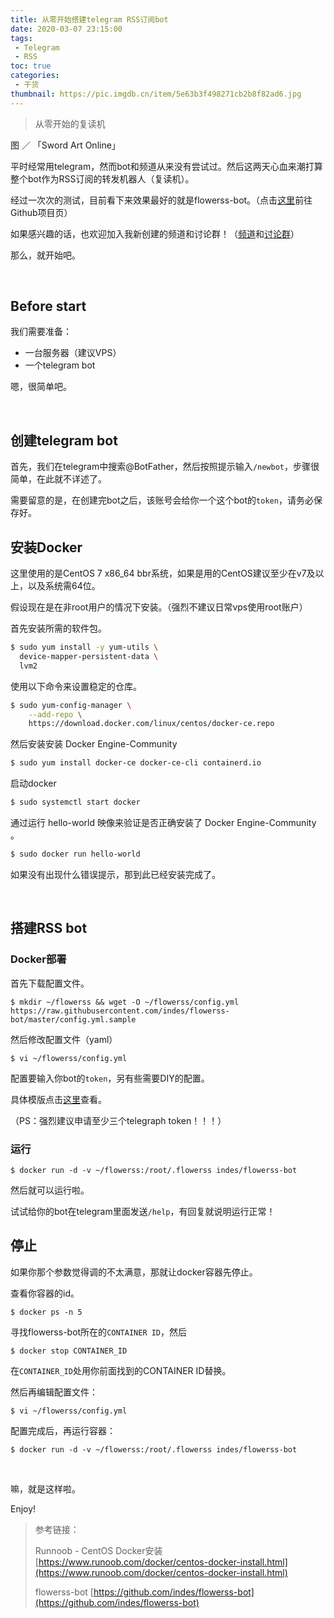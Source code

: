 ```yaml
---
title: 从零开始搭建telegram RSS订阅bot
date: 2020-03-07 23:15:00
tags: 
 - Telegram
 - RSS
toc: true
categories:
 - 干货
thumbnail: https://pic.imgdb.cn/item/5e63b3f498271cb2b8f82ad6.jpg
---
```


> 从零开始的复读机

<!--more-->

图 ／ 「Sword Art Online」

平时经常用telegram，然而bot和频道从来没有尝试过。然后这两天心血来潮打算整个bot作为RSS订阅的转发机器人（复读机）。

经过一次次的测试，目前看下来效果最好的就是flowerss-bot。（点击[这里](https://github.com/indes/flowerss-bot)前往Github项目页）

如果感兴趣的话，也欢迎加入我新创建的频道和讨论群！（[频道](https://t.me/Radiori)和[讨论群](https://t.me/nek0ri_ne)）

那么，就开始吧。

</br>

## Before start

我们需要准备：

 - 一台服务器（建议VPS）
 - 一个telegram bot

嗯，很简单吧。


</br>

## 创建telegram bot

首先，我们在telegram中搜索@BotFather，然后按照提示输入`/newbot`，步骤很简单，在此就不详述了。

需要留意的是，在创建完bot之后，该账号会给你一个这个bot的`token`，请务必保存好。

## 安装Docker

这里使用的是CentOS 7 x86_64 bbr系统，如果是用的CentOS建议至少在v7及以上，以及系统需64位。

假设现在是在非root用户的情况下安装。（强烈不建议日常vps使用root账户）

首先安装所需的软件包。

```bash
$ sudo yum install -y yum-utils \
  device-mapper-persistent-data \
  lvm2
```

使用以下命令来设置稳定的仓库。

```bash
$ sudo yum-config-manager \
    --add-repo \
    https://download.docker.com/linux/centos/docker-ce.repo
```

然后安装安装 Docker Engine-Community

```bash
$ sudo yum install docker-ce docker-ce-cli containerd.io
```

启动docker

```bash
$ sudo systemctl start docker
```

通过运行 hello-world 映像来验证是否正确安装了 Docker Engine-Community 。

```bash
$ sudo docker run hello-world
```

如果没有出现什么错误提示，那到此已经安装完成了。

</br>

## 搭建RSS bot

### Docker部署

首先下载配置文件。

    $ mkdir ~/flowerss && wget -O ~/flowerss/config.yml https://raw.githubusercontent.com/indes/flowerss-bot/master/config.yml.sample

然后修改配置文件（yaml）

    $ vi ~/flowerss/config.yml

配置要输入你bot的`token`，另有些需要DIY的配置。

具体模版点击[这里](https://github.com/indes/flowerss-bot)查看。

（PS：强烈建议申请至少三个telegraph token！！！）

### 运行

    $ docker run -d -v ~/flowerss:/root/.flowerss indes/flowerss-bot

然后就可以运行啦。

试试给你的bot在telegram里面发送`/help`，有回复就说明运行正常！

## 停止

如果你那个参数觉得调的不太满意，那就让docker容器先停止。

查看你容器的id。

    $ docker ps -n 5

寻找flowerss-bot所在的`CONTAINER ID`，然后

    $ docker stop CONTAINER_ID

在`CONTAINER_ID`处用你前面找到的CONTAINER ID替换。

然后再编辑配置文件：

    $ vi ~/flowerss/config.yml

配置完成后，再运行容器：

    $ docker run -d -v ~/flowerss:/root/.flowerss indes/flowerss-bot

</br>

嘛，就是这样啦。

Enjoy!

> 参考链接：
>
> Runnoob - CentOS Docker安装 [https://www.runoob.com/docker/centos-docker-install.html](https://www.runoob.com/docker/centos-docker-install.html)
>
> flowerss-bot [https://github.com/indes/flowerss-bot](https://github.com/indes/flowerss-bot)
